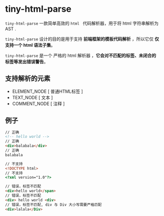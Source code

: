 # tiny-html-parse

`tiny-html-parse` 一款简单高效的 `html ` 代码解析器，用于将 html 字符串解析为 AST .

`tiny-html-parse` 设计的目的是用于支持 **前端框架的模板代码解析** ，所以它仅 **仅支持一个 html 语法子集**。

`tiny-html-parse` 是一个 严格的 html 解析器 ，**它会对不匹配的标签、未闭合的标签等发出错误警告**。

## 支持解析的元素

* ELEMENT_NODE [ 普通HTML标签 ]
* TEXT_NODE [ 文本 ]
* COMMENT_NODE [ 注释 ]

## 例子

```html
// 正确
<!-- hello world -->
// 正确
<div>balabala</div>
// 正确
balabala

// 不支持
<!DOCTYPE html>
// 不支持
<?xml version="1.0"?>

// 错误，标签不匹配
<div>hello world</span>
// 错误，标签不匹配
<div> hello world <div>
// 错误，标签不匹配, div 与 Div 大小写需要严格匹配
<div>lalala</Div>
```

